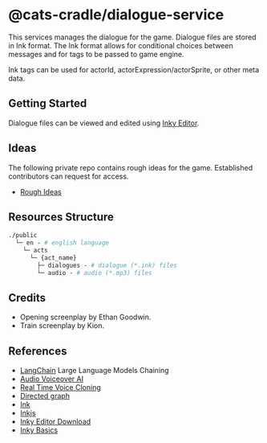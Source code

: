 # @cats-cradle/dialogue-service

This services manages the dialogue for the game. Dialogue files are stored in
Ink format. The Ink format allows for conditional choices between messages and
for tags to be passed to game engine.

Ink tags can be used for actorId, actorExpression/actorSprite, or other meta
data.

## Getting Started

Dialogue files can be viewed and edited using
[Inky Editor](https://github.com/inkle/inky).

## Ideas

The following private repo contains rough ideas for the game. Established
contributors can request for access.

- [Rough Ideas](https://github.com/hxtree/cats-cradle-ideas)

## Resources Structure

```graphql
./public
  └─ en - # english language
    └─ acts
      └─ {act_name}
        ├─ dialogues - # dialogue (*.ink) files
        └─ audio - # audio (*.mp3) files
```

## Credits

- Opening screenplay by Ethan Goodwin.
- Train screenplay by Kion.

## References

- [LangChain](https://js.langchain.com/docs/modules/chains/) Large Language
  Models Chaining
- [Audio Voiceover AI](https://replicastudios.com/)
- [Real Time Voice Cloning](https://github.com/CorentinJ/Real-Time-Voice-Cloning)
- [Directed graph](https://en.wikipedia.org/wiki/Directed_graph)
- [Ink](https://www.inklestudios.com/ink/)
- [Inkjs](https://github.com/y-lohse/inkjs)
- [Inky Editor Download](https://github.com/inkle/inky/releases/tag/0.14.1)
- [Inky Basics](https://www.youtube.com/watch?v=-nK-tQ_vc0Y)
